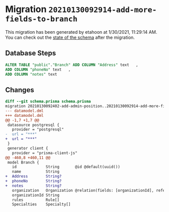 # Migration `20210130092914-add-more-fields-to-branch`

This migration has been generated by etahoon at 1/30/2021, 11:29:14 AM.
You can check out the [state of the schema](./schema.prisma) after the migration.

## Database Steps

```sql
ALTER TABLE "public"."Branch" ADD COLUMN "Address" text   ,
ADD COLUMN "phoneNo" text   ,
ADD COLUMN "notes" text   
```

## Changes

```diff
diff --git schema.prisma schema.prisma
migration 20210130092402-add-admin-position..20210130092914-add-more-fields-to-branch
--- datamodel.dml
+++ datamodel.dml
@@ -1,7 +1,7 @@
 datasource postgresql {
   provider = "postgresql"
-  url = "***"
+  url = "***"
 }
 generator client {
   provider = "prisma-client-js"
@@ -460,8 +460,11 @@
 model Branch {
   id             String       @id @default(uuid())
   name           String
+  Address        String?
+  phoneNo        String?
+  notes          String?
   organization   Organization @relation(fields: [organizationId], references: [id])
   organizationId String
   rules          Rule[]
   Specialties    Specialty[]
```


